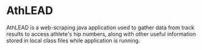 # AthLEAD
AthLEAD is a web-scraping java application used to gather data from track results to access athlete's hip numbers,
along with other useful information stored in local class files while application is running.
